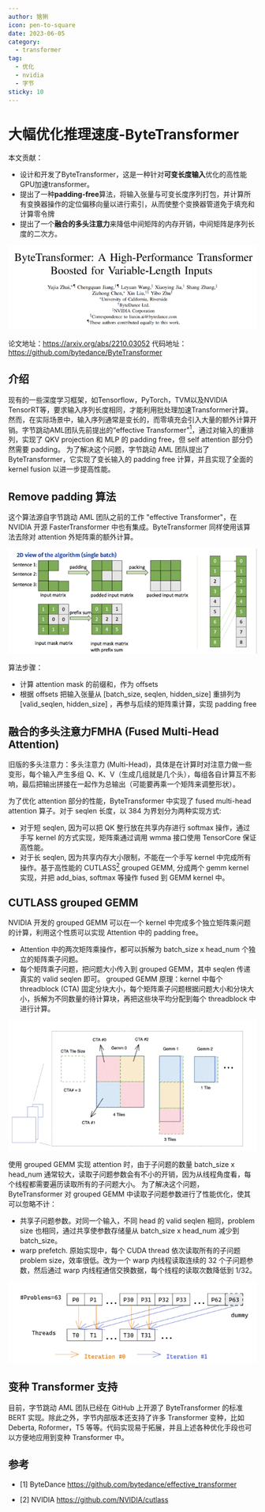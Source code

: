 ```yaml
---
author: 猞猁
icon: pen-to-square
date: 2023-06-05
category:
  - transformer
tag:
  - 优化
  - nvidia
  - 字节
sticky: 10
---
```


# 大幅优化推理速度-ByteTransformer

本文贡献：
- 设计和开发了ByteTransformer，这是一种针对**可变长度输入**优化的高性能 GPU加速transformer。
- 提出了一种**padding-free**算法，将输入张量与可变长度序列打包，并计算所有变换器操作的定位偏移向量以进行索引，从而使整个变换器管道免于填充和计算零令牌
- 提出了一个**融合的多头注意力**来降低中间矩阵的内存开销，中间矩阵是序列长度的二次方。

<!-- more --> 

![论文截图](/assets/images/posts/2023-6/bytetransformer1.png "图1 论文信息")

论文地址：https://arxiv.org/abs/2210.03052
代码地址：https://github.com/bytedance/ByteTransformer


## 介绍
现有的一些深度学习框架，如Tensorflow，PyTorch，TVM以及NVIDIA TensorRT等，要求输入序列长度相同，才能利用批处理加速Transformer计算。然而，在实际场景中，输入序列通常是变长的，而零填充会引入大量的额外计算开销。字节跳动AML团队先前提出的“effective Transformer”[<sup>1</sup>](#refer-anchor-1)，通过对输入的重排列，实现了 QKV projection 和 MLP 的 padding free，但 self attention 部分仍然需要 padding。
为了解决这个问题，字节跳动 AML 团队提出了 ByteTransformer，它实现了变长输入的 padding free 计算，并且实现了全面的 kernel fusion 以进一步提高性能。

## Remove padding 算法
这个算法源自字节跳动 AML 团队之前的工作 "effective Transformer"，在 NVIDIA 开源 FasterTransformer 中也有集成。ByteTransformer 同样使用该算法去除对 attention 外矩阵乘的额外计算。

![padding free](/assets/images/posts/2023-6/bytetransformer2.png "图2 Remove padding 算法")

算法步骤：
- 计算 attention mask 的前缀和，作为 offsets
- 根据 offsets 把输入张量从 [batch_size, seqlen, hidden_size] 重排列为 [valid_seqlen, hidden_size] ，再参与后续的矩阵乘计算，实现 padding free


## 融合的多头注意力FMHA (Fused Multi-Head Attention)
旧版的多头注意力：多头注意力 (Multi-Head)，具体是在计算时对注意力做一些变形，每个输入产生多组 Q、K、V（生成几组就是几个头），每组各自计算互不影响，最后把输出拼接在一起作为总输出（可能要再乘一个矩阵来调整形状）。

为了优化 attention 部分的性能，ByteTransformer 中实现了 fused multi-head attention 算子。对于 seqlen 长度，以 384 为界划分为两种实现方式: 

- 对于短 seqlen, 因为可以把 QK 整行放在共享内存进行 softmax 操作，通过手写 kernel 的方式实现，矩阵乘通过调用 wmma 接口使用 TensorCore 保证高性能。
- 对于长 seqlen, 因为共享内存大小限制，不能在一个手写 kernel 中完成所有操作。基于高性能的 CUTLASS[<sup>2</sup>](#refer-anchor-2)  grouped GEMM, 分成两个 gemm kernel 实现，并把 add_bias, softmax 等操作 fused 到 GEMM kernel 中。

## CUTLASS grouped GEMM

NVIDIA 开发的 grouped GEMM 可以在一个 kernel 中完成多个独立矩阵乘问题的计算，利用这个性质可以实现 Attention 中的 padding free。
- Attention 中的两次矩阵乘操作，都可以拆解为 batch_size x head_num 个独立的矩阵乘子问题。
- 每个矩阵乘子问题，把问题大小传入到 grouped GEMM，其中 seqlen 传递真实的 valid seqlen 即可。
grouped GEMM 原理：kernel 中每个 threadblock (CTA) 固定分块大小，每个矩阵乘子问题根据问题大小和分块大小，拆解为不同数量的待计算块，再把这些块平均分配到每个 threadblock 中进行计算。

![grouped GEMM 原理图](/assets/images/posts/2023-6/bytetransformer3.png "图3 grouped GEMM 原理")

使用 grouped GEMM 实现 attention 时，由于子问题的数量 batch_size x head_num 通常较大，读取子问题参数会有不小的开销，因为从线程角度看，每个线程都需要遍历读取所有的子问题大小。
为了解决这个问题，ByteTransformer 对 grouped GEMM 中读取子问题参数进行了性能优化，使其可以忽略不计：
- 共享子问题参数。对同一个输入，不同 head 的 valid seqlen 相同，problem size 也相同，通过共享使参数存储量从 batch_size x head_num 减少到 batch_size。
- warp prefetch. 原始实现中，每个 CUDA thread 依次读取所有的子问题 problem size，效率很低。改为一个 warp 内线程读取连续的 32 个子问题参数，然后通过 warp 内线程通信交换数据，每个线程的读取次数降低到 1/32。

![warp prefetch 示意图](/assets/images/posts/2023-6/bytetransformer4.png "图4 warp prefetch")


## 变种 Transformer 支持

目前，字节跳动 AML 团队已经在 GitHub 上开源了 ByteTransformer 的标准 BERT 实现。除此之外，字节内部版本还支持了许多 Transformer 变种，比如 Deberta, Roformer，T5 等等。代码实现易于拓展，并且上述各种优化手段也可以方便地应用到变种 Transformer 中。



## 参考

<div id="refer-anchor-1"></div>

- [1] ByteDance https://github.com/bytedance/effective_transformer
<div id="refer-anchor-2"></div>

- [2] NVIDIA https://github.com/NVIDIA/cutlass

